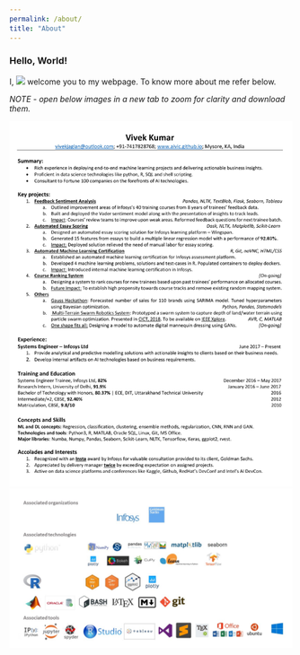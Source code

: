 ```yaml
---
permalink: /about/
title: "About"
---
```


### Hello, World! 
I, [![](https://img.shields.io/badge/Vivek-Kumar-red.svg)](https://sourcerer.io/vivekec) welcome you to my webpage. To know more about me refer below.


*NOTE - open below images in a new tab to zoom for clarity and download them.*

![Resume](/images/VK_resume.jpg)
![Tech Logos](/images/tech_logos.jpg)
